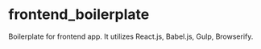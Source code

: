 # frontend_boilerplate
Boilerplate for frontend app. It utilizes React.js, Babel.js, Gulp, Browserify.

